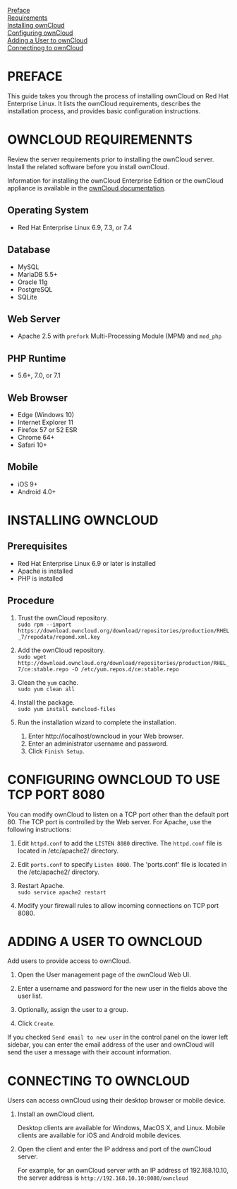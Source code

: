 [Preface](#PREFACE#)  
[Requirements](#OWNCLOUD-REQUIREMENNTS)  
[Installing ownCloud](#INSTALLING-OWNCLOUD)  
[Configuring ownCloud](#CONFIGURING-OWNCLOUD-TO-USE-TCP-PORT-8080)  
[Adding a User to ownCloud](#ADDING-A-USER-TO-OWNCLOUD)  
[Connectinog to ownCloud](#CONNECTING-TO-OWNCLOUD)



# PREFACE
This guide takes you through the process of installing ownCloud on Red Hat Enterprise Linux. It lists the ownCloud requirements, describes the installation process, and provides basic configuration instructions.

# OWNCLOUD REQUIREMENNTS
Review the server requirements prior to installing the ownCloud server. Install the related software before you install ownCloud.

Information for installing the ownCloud Enterprise Edition or the ownCloud appliance is available in the [ownCloud documentation](https://doc.owncloud.org/server/latest/admin_manual/contents.html).

## Operating System
- Red Hat Enterprise Linux 6.9, 7.3, or 7.4

## Database
- MySQL
- MariaDB 5.5+
- Oracle 11g
- PostgreSQL
- SQLite

## Web Server
- Apache 2.5 with `prefork`  Multi-Processing Module (MPM) and `mod_php`

## PHP Runtime
- 5.6+, 7.0, or 7.1

## Web Browser
- Edge (Windows 10)
- Internet Explorer 11
- Firefox 57 or 52 ESR
- Chrome 64+
- Safari 10+

## Mobile
- iOS 9+
- Android 4.0+

# INSTALLING OWNCLOUD

## Prerequisites
- Red Hat Enterprise Linux 6.9 or later is installed
- Apache is installed
- PHP is installed

## Procedure
1. Trust the ownCloud repository.  
    ```sudo rpm --import https://download.owncloud.org/download/repositories/production/RHEL_7/repodata/repomd.xml.key```

2. Add the ownCloud repository.  
    ```sudo wget http://download.owncloud.org/download/repositories/production/RHEL_7/ce:stable.repo -O /etc/yum.repos.d/ce:stable.repo```

3. Clean the `yum` cache.  
    ```sudo yum clean all```

4. Install the package.  
    ```sudo yum install owncloud-files```

5. Run the installation wizard to complete the installation.  
    1. Enter http://localhost/owncloud in your Web browser.
    2. Enter an administrator username and password.
    3. Click `Finish Setup`.

# CONFIGURING OWNCLOUD TO USE TCP PORT 8080
You can modify ownCloud to listen on a TCP port other than the default port 80. The TCP port is controlled by the Web server. For Apache, use the following instructions:

1. Edit `httpd.conf` to add the `LISTEN 8080` directive. The `httpd.conf` file is located in /etc/apache2/ directory.

2. Edit `ports.conf` to specify `Listen 8080`. The 'ports.conf' file is located in the /etc/apache2/ directory.

3. Restart Apache.  
    ````sudo service apache2 restart````

4. Modify your firewall rules to allow incoming connections on TCP port 8080.

# ADDING A USER TO OWNCLOUD
Add users to provide access to ownCloud.
1. Open the User management page of the ownCloud Web UI.  

2. Enter a username and password for the new user in the fields above the user list.  

3. Optionally, assign the user to a group.  

4. Click `Create`.  

If you checked `Send email to new user` in the control panel on the lower left sidebar, you can enter the email address of the user and ownCloud will send the user a message with their account information.

# CONNECTING TO OWNCLOUD
Users can access ownCloud using their desktop browser or mobile device.

1. Install an ownCloud client.  

    Desktop clients are available for Windows, MacOS X, and Linux. Mobile clients are available for iOS and Android mobile devices.

2. Open the client and enter the IP address and port of the ownCloud server.  

    For example, for an ownCloud server with an IP address of 192.168.10.10, the server address is `http://192.168.10.10:8080/owncloud`
